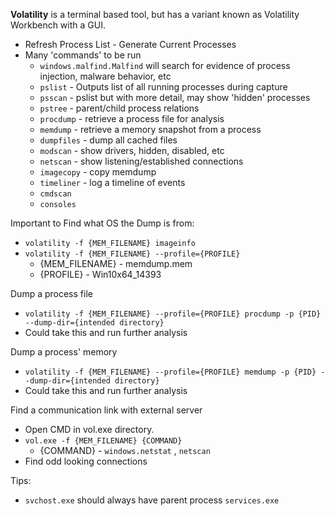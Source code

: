 

**Volatility** is a terminal based tool, but has a variant known as Volatility Workbench with a GUI.
 - Refresh Process List - Generate Current Processes
 - Many 'commands' to be run
	 - `windows.malfind.Malfind` will search for evidence of process injection, malware behavior, etc
	 - `pslist` - Outputs list of all running processes during capture
	 - `psscan` - pslist but with more detail, may show 'hidden' processes
	 - `pstree` - parent/child process relations
	 - `procdump` - retrieve a process file for analysis
	 - `memdump` - retrieve a memory snapshot from a process
	 - `dumpfiles` - dump all cached files
	 - `modscan` - show drivers, hidden, disabled, etc
	 - `netscan` - show listening/established connections
	 - `imagecopy` - copy memdump
	 - `timeliner` - log a timeline of events
	 - `cmdscan`
	 - `consoles`

Important to Find what OS the Dump is from:
- `volatility -f {MEM_FILENAME} imageinfo`
- `volatility -f {MEM_FILENAME} --profile={PROFILE}`
	- {MEM_FILENAME} - memdump.mem
	- {PROFILE} - Win10x64_14393

Dump a process file
- `volatility -f {MEM_FILENAME} --profile={PROFILE} procdump -p {PID} --dump-dir={intended directory}`
- Could take this and run further analysis

Dump a process' memory
- `volatility -f {MEM_FILENAME} --profile={PROFILE} memdump -p {PID} --dump-dir={intended directory}`
- Could take this and run further analysis

Find a communication link with external server
- Open CMD in vol.exe directory.
- `vol.exe -f {MEM_FILENAME} {COMMAND}`
	- {COMMAND} - `windows.netstat` , `netscan`
- Find odd looking connections

Tips:
- `svchost.exe` should always have parent process `services.exe`